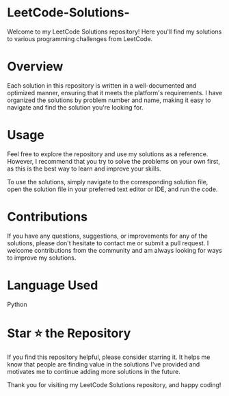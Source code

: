 # LeetCode-Solutions-
<p> Welcome to my LeetCode Solutions repository! Here you'll find my solutions to various programming challenges from LeetCode.</p>

# Overview 
<p>Each solution in this repository is written in a well-documented and optimized manner, ensuring that it meets the platform's requirements. I have organized the solutions by problem number and name, making it easy to navigate and find the solution you're looking for.</p>

# Usage 
<p>Feel free to explore the repository and use my solutions as a reference. However, I recommend that you try to solve the problems on your own first, as this is the best way to learn and improve your skills.

To use the solutions, simply navigate to the corresponding solution file, open the solution file in your preferred text editor or IDE, and run the code. </p>

# Contributions 
<p>If you have any questions, suggestions, or improvements for any of the solutions, please don't hesitate to contact me or submit a pull request. I welcome contributions from the community and am always looking for ways to improve my solutions.</p>

# Language Used 
<p>Python</p>

# Star ⭐ the Repository 
<p>If you find this repository helpful, please consider starring it. It helps me know that people are finding value in the solutions I've provided and motivates me to continue adding more solutions in the future.

Thank you for visiting my LeetCode Solutions repository, and happy coding!<p/>
